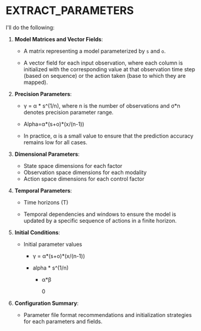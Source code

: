 # EXTRACT_PARAMETERS

I'll do the following:

1. **Model Matrices and Vector Fields**:
   - A matrix representing a model parameterized by `s` and `o`.
   
   - A vector field for each input observation, where each column is initialized with the corresponding value at that observation time step (based on sequence) or the action taken (base to which they are mapped).

2. **Precision Parameters**:
   - γ = α * s^(1/n), where n is the number of observations and σ*n denotes precision parameter range.
   
   - Alpha=α*(s+o)*(x/(n-1))

   - In practice, α is a small value to ensure that the prediction accuracy remains low for all cases.

3. **Dimensional Parameters**:
   - State space dimensions for each factor
   - Observation space dimensions for each modality
   - Action space dimensions for each control factor
4. **Temporal Parameters**:
   - Time horizons (T)
   
   - Temporal dependencies and windows to ensure the model is updated by a specific sequence of actions in a finite horizon.

5. **Initial Conditions**:
   - Initial parameter values
   
   
       - γ = α*(s+o)*(x/(n-1))
       
       - alpha * s^(1/n)
          
         - α*β
           
            0
6. **Configuration Summary**:
   - Parameter file format recommendations and initialization strategies for each parameters and fields.